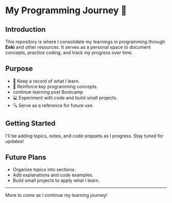# My Programming Journey 🚀

## Introduction

This repository is where I consolidate my learnings in programming through **Enki** and other resources. It serves as a personal space to document concepts, practice coding, and track my progress over time.

## Purpose

- 📌 Keep a record of what I learn.
- 🧠 Reinforce key programming concepts.
- continue learning post Bootcamp
- 💻 Experiment with code and build small projects.
- 🔍 Serve as a reference for future use.

## Getting Started

I'll be adding topics, notes, and code snippets as I progress. Stay tuned for updates!

## Future Plans

- Organize topics into sections.
- Add explanations and code examples.
- Build small projects to apply what I learn.

---
More to come as I continue my learning journey!
